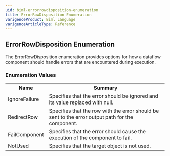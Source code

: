 ```yaml
---
uid: biml-errorrowdisposition-enumeration
title: ErrorRowDisposition Enumeration
varigenceProduct: Biml Language
varigenceArticleType: Reference
---
```


## ErrorRowDisposition Enumeration<div class="LanguageSummary"><div class ="SummaryItem">The ErrorRowDisposition enumeration provides options for how a dataflow component should handle errors that are encountered during execution.</div></div><div class="EnumValueGroup">### Enumeration Values<table id="EnumValue" class="MemberList"><tbody><tr><th class="MemberNameColumnHeader">Name</th><th class="MemberSummaryColumnHeader">Summary</th></tr><tr class="cd0"><td class="MemberName">IgnoreFailure</td><td class="MemberSummary"><div class ="SummaryItem">Specifies that the error should be ignored and its value replaced with null.</div> </td></tr><tr class="cd1"><td class="MemberName">RedirectRow</td><td class="MemberSummary"><div class ="SummaryItem">Specifies that the row with the error should be sent to the error output path for the component.</div> </td></tr><tr class="cd0"><td class="MemberName">FailComponent</td><td class="MemberSummary"><div class ="SummaryItem">Specifies that the error should cause the execution of the component to fail.</div> </td></tr><tr class="cd1"><td class="MemberName">NotUsed</td><td class="MemberSummary"><div class ="SummaryItem">Specifies that the target object is not used.</div> </td></tr></tbody></table></div>